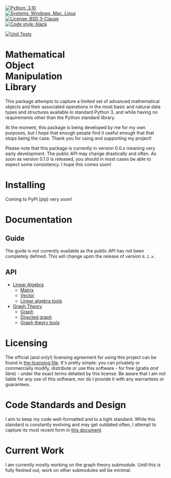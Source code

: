 [![Python: 3.10](https://img.shields.io/badge/Python-3.10-blue.svg)](https://www.python.org/)  
[![Systems: Windows, Mac, Linux](https://img.shields.io/badge/Systems-Windows%2C%20Mac%2C%20Linux-blue.svg)]()  
[![License: BSD 3-Clause](https://img.shields.io/badge/License-BSD_3--Clause-blue.svg)](https://opensource.org/licenses/BSD-3-Clause)  
[![Code style: black](https://img.shields.io/badge/Style-Black%2C%20PEP--8-blue.svg)](https://github.com/psf/black)  

[![Unit Tests](https://github.com/B-Roux/momlib/actions/workflows/tests.yml/badge.svg)](https://github.com/B-Roux/momlib/actions/workflows/tests.yml)  

# Mathematical<br>Object<br>Manipulation<br>Library

This package attempts to capture a limited set of advanced mathematical
    objects and their associated operations in the most basic and
    natural data types and structures available in standard Python 3,
    and while having no requirements other than the Python standard
    library.

At the moment, this package is being developed by me for my own
    purposes, but I hope that enough people find it useful enough that
    that stops being the case. Thank you for using and supporting my
    project!

Please note that this package is currently in version 0.0.x meaning
    very early development. The public API may change drastically and
    often. As soon as version 0.1.0 is released, you should in most
    cases be able to expect some consistency. I hope this comes soon!
    
# Installing

Coming to PyPI (pip) very soon!

# Documentation
## Guide
The guide is not currently available as the public API has not been 
completely defined. This will change upon the release of version 
`0.1.x`.

## API
* [Linear Algebra](./docs/api/linalg)
  * [Matrix](./docs/api/linalg/matrix.md)
  * [Vector](./docs/api/linalg/vector.md)
  * [Linear algebra tools](./docs/api/linalg/tools.md)
* [Graph Theory](./docs/api/graph)
  * [Graph](./docs/api/graph/graph.md)
  * [Directed graph](./docs/api/graph/digraph.md)
  * [Graph theory tools](./docs/api/graph/tools.md)

# Licensing
The official (and only!) licensing agreement for using this project can
    be found in [the licensing file](./LICENSE.md). It's pretty simple:
    you can privately or commercially modify, distribute or use this
    software - for free (gratis *and* libre) - under the exact terms
    detailed by this license. Be aware that I am not liable for any use
    of this software, nor do I provide it with any warrantees or
    guarantees.

# Code Standards and Design
I aim to keep my code well-formatted and to a tight standard. While this
    standard is constantly evolving and may get outdated often, I 
    attempt to capture its most recent form in 
    [this document](./design/code_conventions.md).
    
# Current Work
I am currently mostly working on the graph theory submodule.
    Until this is fully fleshed out, work on other submodules will be
    minimal.
